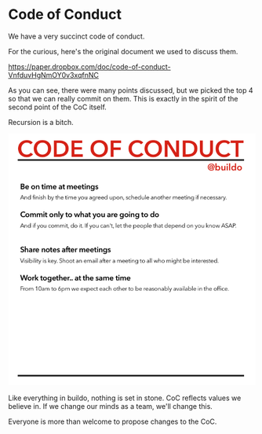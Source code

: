 # Code of Conduct

We have a very succinct code of conduct.

For the curious, here's the original document we used to discuss them.

https://paper.dropbox.com/doc/code-of-conduct-VnfduvHgNmOY0v3xqfnNC

As you can see, there were many points discussed, but we picked the top 4 so that we can really commit on them. This is exactly in the spirit of the second point of the CoC itself.

Recursion is a bitch.


![](bdc095be-9cfe-11e5-8bff-bad52f611b3d.png)


Like everything in buildo, nothing is set in stone. CoC reflects  values we believe in. If we change our minds as a team, we'll change this.

Everyone is more than welcome to propose changes to the CoC.